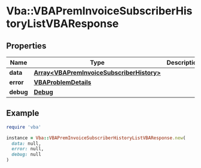# Vba::VBAPremInvoiceSubscriberHistoryListVBAResponse

## Properties

| Name | Type | Description | Notes |
| ---- | ---- | ----------- | ----- |
| **data** | [**Array&lt;VBAPremInvoiceSubscriberHistory&gt;**](VBAPremInvoiceSubscriberHistory.md) |  | [optional] |
| **error** | [**VBAProblemDetails**](VBAProblemDetails.md) |  | [optional] |
| **debug** | [**Debug**](Debug.md) |  | [optional] |

## Example

```ruby
require 'vba'

instance = Vba::VBAPremInvoiceSubscriberHistoryListVBAResponse.new(
  data: null,
  error: null,
  debug: null
)
```

